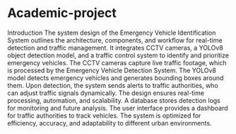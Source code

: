 # Academic-project
Introduction
The system design of the Emergency Vehicle Identification System outlines the 
architecture, components, and workflow for real-time detection and traffic management. It 
integrates CCTV cameras, a YOLOv8 object detection model, and a traffic control 
system to identify and prioritize emergency vehicles. The CCTV cameras capture live 
traffic footage, which is processed by the Emergency Vehicle Detection System. The 
YOLOv8 model detects emergency vehicles and generates bounding boxes around them. 
Upon detection, the system sends alerts to traffic authorities, who can adjust traffic 
signals dynamically. The design ensures real-time processing, automation, and scalability. 
A database stores detection logs for monitoring and future analysis. The user interface 
provides a dashboard for traffic authorities to track vehicles. The system is optimized for 
efficiency, accuracy, and adaptability to different urban environments.
